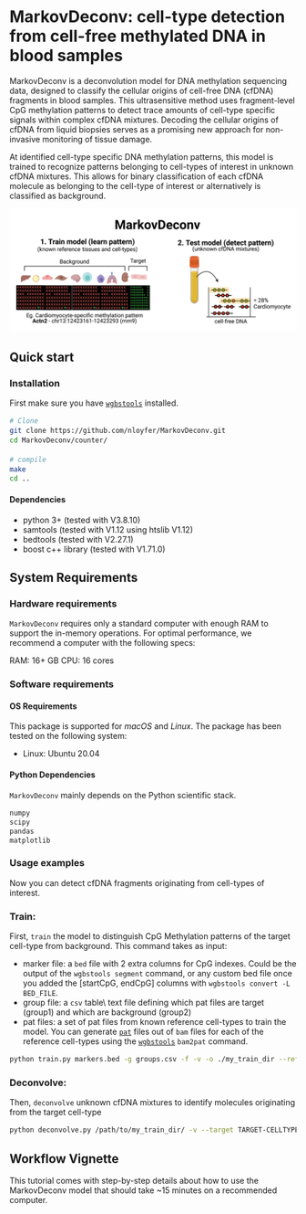 # MarkovDeconv: cell-type detection from cell-free methylated DNA in blood samples

MarkovDeconv is a deconvolution model for DNA methylation sequencing data, designed to classify the cellular origins of cell-free DNA (cfDNA) fragments in blood samples. This ultrasensitive method uses fragment-level CpG methylation patterns to detect trace amounts of cell-type specific signals within complex cfDNA mixtures. Decoding the cellular origins of cfDNA from liquid biopsies serves as a promising new approach for non-invasive monitoring of tissue damage. 

At identified cell-type specific DNA methylation patterns, this model is trained to recognize patterns belonging to cell-types of interest in unknown cfDNA mixtures. This allows for binary classification of each cfDNA molecule as belonging to the cell-type of interest or alternatively is classified as background.

![alt text](docs/img/MarkovDeconv_overview.png "MarkovDeconv overview")

## Quick start
### Installation

First make sure you have [`wgbstools`](https://github.com/nloyfer/wgbs_tools) installed.

```bash
# Clone
git clone https://github.com/nloyfer/MarkovDeconv.git
cd MarkovDeconv/counter/

# compile
make
cd ..
```

#### Dependencies
- python 3+ (tested with V3.8.10)
- samtools (tested with V1.12 using htslib V1.12)
- bedtools (tested with V2.27.1)
- boost c++ library (tested with V1.71.0)

## System Requirements
### Hardware requirements
`MarkovDeconv` requires only a standard computer with enough RAM to support the in-memory operations. For optimal performance, we recommend a computer with the following specs:

RAM: 16+ GB
CPU: 16 cores

### Software requirements
#### OS Requirements
This package is supported for *macOS* and *Linux*. The package has been tested on the following system:
+ Linux: Ubuntu 20.04

#### Python Dependencies
`MarkovDeconv` mainly depends on the Python scientific stack.

```
numpy
scipy
pandas
matplotlib
```

### Usage examples

Now you can detect cfDNA fragments originating from cell-types of interest. 

### Train:
First, `train` the model to distinguish CpG Methylation patterns of the target cell-type from background. 
This command takes as input:
- marker file: a `bed` file with 2 extra columns for CpG indexes. Could be the output of the `wgbstools segment` command, or any custom bed file once you added the [startCpG, endCpG] columns with `wgbstools convert -L BED_FILE`.
- group file: a `csv` table\ text file defining which pat files are target (group1) and which are background (group2)
- pat files: a set of pat files from known reference cell-types to train the model. You can generate [`pat`](https://github.com/nloyfer/wgbs_tools/docs/pat_format.md) files out of `bam` files for each of the reference cell-types using the [`wgbstools`](https://github.com/nloyfer/wgbs_tools) `bam2pat` command.

```bash
python train.py markers.bed -g groups.csv -f -v -o ./my_train_dir --reference_data /path/to/reference/gDNA/files/*pat.gz
```

### Deconvolve:
Then, `deconvolve` unknown cfDNA mixtures to identify molecules originating from the target cell-type 

```bash
python deconvolve.py /path/to/my_train_dir/ -v --target TARGET-CELLTYPE --pats /path/to/test/cfDNA/files/*pat.gz
```


## Workflow Vignette
This tutorial comes with step-by-step details about how to use the MarkovDeconv model that should take ~15 minutes on a recommended computer.

